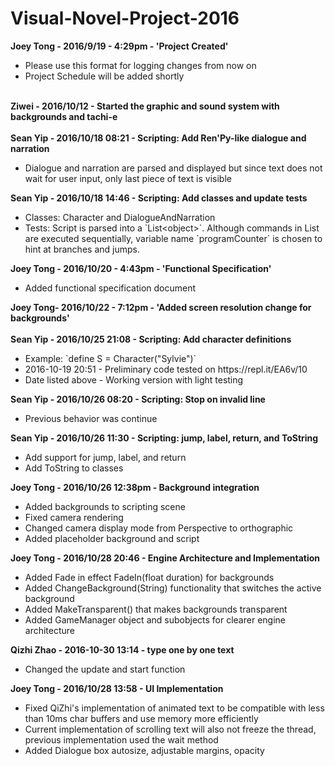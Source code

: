 # Visual-Novel-Project-2016
<b>Joey Tong - 2016/9/19 - 4:29pm - 'Project Created'</b>
<ul>
  <li>Please use this format for logging changes from now on</li>
  <li>Project Schedule will be added shortly</li>
</ul>
<br>
<b>Ziwei - 2016/10/12 -  Started the graphic and sound system with backgrounds and tachi-e</b><br>
<br>
<b>Sean Yip - 2016/10/18 08:21 - Scripting: Add Ren'Py-like dialogue and narration</b>
<ul>
  <li>Dialogue and narration are parsed and displayed but since text does not wait for user input, only last piece of text is visible</li>
</ul>
<b>Sean Yip - 2016/10/18 14:46 - Scripting: Add classes and update tests</b>
<ul>
  <li>Classes: Character and DialogueAndNarration</li>
  <li>Tests: Script is parsed into a `List&ltobject&gt`. Although commands in List are executed sequentially, variable name `programCounter` is chosen to hint at branches and jumps.</li>
</ul>
<b>Joey Tong - 2016/10/20 - 4:43pm - 'Functional Specification'</b>
<ul><li>Added functional specification document</li></ul>
<b> Joey Tong- 2016/10/22 - 7:12pm - 'Added screen resolution change for backgrounds'</b><br>
<br>
<b>Sean Yip - 2016/10/25 21:08 - Scripting: Add character definitions</b>
<ul>
  <li>Example: `define S  = Character("Sylvie")`</li>
  <li>2016-10-19 20:51 - Preliminary code tested on https://repl.it/EA6v/10</li>
  <li>Date listed above - Working version with light testing
</ul>
<b>Sean Yip - 2016/10/26 08:20 - Scripting: Stop on invalid line</b>
<ul>
  <li>Previous behavior was continue</li>
</ul>
<b>Sean Yip - 2016/10/26 11:30 - Scripting: jump, label, return, and ToString</b>
<ul>
  <li>Add support for jump, label, and return</li>
  <li>Add ToString to classes</li>
</ul>
<b>Joey Tong - 2016/10/26 12:38pm - Background integration</b>
<ul><li>Added backgrounds to scripting scene</li>
<li>Fixed camera rendering</li>
<li>Changed camera display mode from Perspective to orthographic</li>
<li>Added placeholder background and script</li>
</ul>
<b>Joey Tong - 2016/10/28 20:46 - Engine Architecture and Implementation</b>
<ul>
<li>Added Fade in effect FadeIn(float duration) for backgrounds</li>
<li>Added ChangeBackground(String) functionality that switches the active background</li>
<li>Added MakeTransparent() that makes backgrounds transparent</li>
<li>Added GameManager object and subobjects for clearer engine architecture</li>
</ul>
<b>Qizhi Zhao - 2016-10-30 13:14 - type one by one text </b>
<ul>
<li>Changed the update and start function </li>
</ul>
<b>Joey Tong - 2016/10/28 13:58 - UI Implementation</b>
<ul>
<li>Fixed QiZhi's implementation of animated text to be compatible with less than 10ms char buffers and use memory more efficiently</li>
<li>Current implementation of scrolling text will also not freeze the thread, previous implementation used the wait method</li>
<li>Added Dialogue box autosize, adjustable margins, opacity</li>
</ul>
